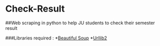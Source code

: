 # Check-Result
##Web scraping in python to help JU students to check their semester result

###Libraries required :
*[Beautiful Soup](https://www.crummy.com/software/BeautifulSoup/bs4/doc/)
*[Urllib2](https://docs.python.org/2/library/urllib2.html)

